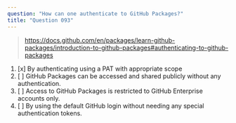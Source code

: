 ```yaml
---
question: "How can one authenticate to GitHub Packages?"
title: "Question 093"
---
```


> https://docs.github.com/en/packages/learn-github-packages/introduction-to-github-packages#authenticating-to-github-packages
1. [x] By authenticating using a PAT with appropriate scope
1. [ ] GitHub Packages can be accessed and shared publicly without any authentication.
1. [ ] Access to GitHub Packages is restricted to GitHub Enterprise accounts only.
1. [ ] By using the default GitHub login without needing any special authentication tokens.
